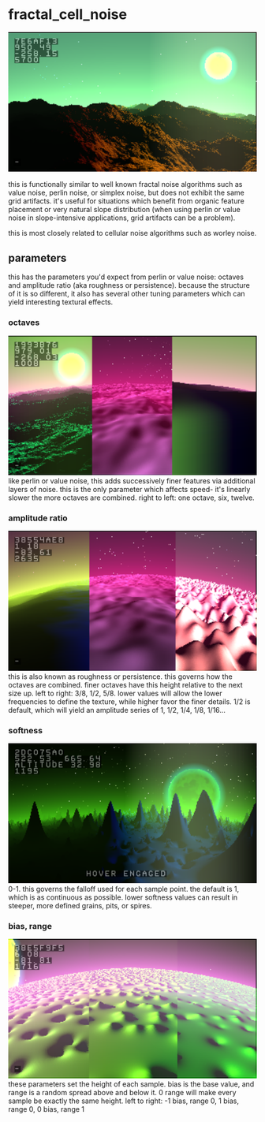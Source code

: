 # fractal_cell_noise

![Screenshot](twelve_octaves.png)

this is functionally similar to well known fractal noise algorithms such as value noise, perlin noise, or simplex noise, but does not exhibit the same grid artifacts. it's useful for situations which benefit from organic feature placement or very natural slope distribution (when using perlin or value noise in slope-intensive applications, grid artifacts can be a problem). 

this is most closely related to cellular noise algorithms such as worley noise.

## parameters
this has the parameters you'd expect from perlin or value noise: octaves and amplitude ratio (aka roughness or persistence). because the structure of it is so different, it also has several other tuning parameters which can yield interesting textural effects.

### octaves
![Screenshot](octaves.png)
like perlin or value noise, this adds successively finer features via additional layers of noise. this is the only parameter which affects speed- it's linearly slower the more octaves are combined. right to left: one octave, six, twelve.

### amplitude ratio
![Screenshot](amplitude_ratio.png)
this is also known as roughness or persistence. this governs how the octaves are combined. finer octaves have this height relative to the next size up. left to right: 3/8, 1/2, 5/8. lower values will allow the lower frequencies to define the texture, while higher favor the finer details. 1/2 is default, which will yield an amplitude series of 1, 1/2, 1/4, 1/8, 1/16...

### softness
![Screenshot](softness.png)
0-1. this governs the falloff used for each sample point. the default is 1, which is as continuous as possible. lower softness values can result in steeper, more defined grains, pits, or spires. 

### bias, range
![Screenshot](bias_range.png)
these parameters set the height of each sample. bias is the base value, and range is a random spread above and below it. 0 range will make every sample be exactly the same height. left to right: -1 bias, range 0, 1 bias, range 0, 0 bias, range 1
